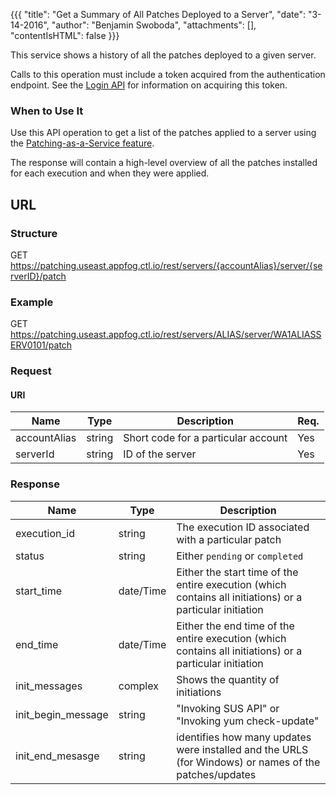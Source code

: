 {{{
  "title": "Get a Summary of All Patches Deployed to a Server",
  "date": "3-14-2016",
  "author": "Benjamin Swoboda",
  "attachments": [],
  "contentIsHTML": false
}}}

This service shows a history of all the patches deployed to a given server.

Calls to this operation must include a token acquired from the authentication endpoint. See the [Login API](../Authentication/login.md) for information on acquiring this token.

### When to Use It

Use this API operation to get a list of the patches applied to a server using the [Patching-as-a-Service feature](../Patching/apply-patches-to-servers.md).

The response will contain a high-level overview of all the patches installed for each execution and when they were applied.

## URL

### Structure

  GET  https://patching.useast.appfog.ctl.io/rest/servers/{accountAlias}/server/{serverID}/patch

### Example

  GET  https://patching.useast.appfog.ctl.io/rest/servers/ALIAS/server/WA1ALIASSERV0101/patch

### Request

#### URI

| Name | Type | Description | Req. |
| --- | --- | --- | --- |
| accountAlias | string | Short code for a particular account | Yes |
| serverId | string | ID of the server | Yes |

### Response

| Name | Type | Description |
| --- | --- | --- |
| execution_id | string | The execution ID associated with a particular patch |
| status | string | Either `pending` or `completed` |
| start_time | date/Time | Either the start time of the entire execution (which contains all initiations) or a particular initiation |
| end_time |  date/Time | Either the end time of the entire execution (which contains all initiations) or a particular initiation |
| init_messages | complex | Shows the quantity of initiations |
| init_begin_message | string | "Invoking SUS API" or "Invoking yum check-update" |
|init_end_mesasge | string | identifies how many updates were installed and the URLS (for Windows) or names of the patches/updates |
